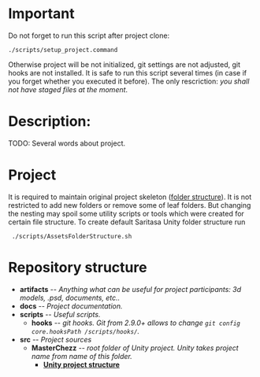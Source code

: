 # Important
Do not forget to run this script after project clone:

```
./scripts/setup_project.command
```

Otherwise project will be not initialized, git settings are not adjusted, git hooks are not installed.
It is safe to run this script several times (in case if you forget whether you executed it before). The only rescriction: *you shall not have staged files at the moment*.

# Description:
TODO: Several words about project.

# Project
It is required to maintain original project skeleton ([folder structure](https://wiki.saritasa.rocks/unity/project-structure)). It is not restricted to add new folders or remove some of leaf folders. But changing the nesting may spoil some utility scripts or tools which were created for certain file structure. 
To create default Saritasa Unity folder structure run
```
 ./scripts/AssetsFolderStructure.sh
```

# Repository structure

* **artifacts** -- *Anything what can be useful for project participants: 3d models, .psd, documents, etc..*
* **docs** -- *Project documentation.*
* **scripts** -- *Useful scripts.*
  * **hooks** -- *git hooks. Git from 2.9.0+ allows to change `git config core.hooksPath /scripts/hooks/`.*
* **src** -- *Project sources*
  * **MasterChezz** -- *root folder of Unity project. Unity takes project name from name of this folder.*
    * **[Unity project structure](https://wiki.saritasa.rocks/unity/project-structure)**